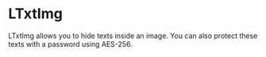 # LTxtImg
LTxtImg allows you to hide texts inside an image. You can also protect these texts with a password using AES-256.
